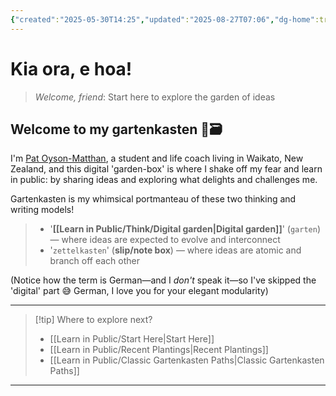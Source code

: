 ```yaml
---
{"created":"2025-05-30T14:25","updated":"2025-08-27T07:06","dg-home":true,"dg-publish":true,"dg-hide":true,"noteIcon":"signpost","aliases":["Gartenkasten index"],"dg-path":"Welcome to Pat's gartenkasten.md","permalink":"/welcome-to-pat-s-gartenkasten/","hide":true,"tags":["gardenEntry"],"dgPassFrontmatter":true}
---
```


# Kia ora, e hoa! 
> _Welcome, friend_: Start here to explore the garden of ideas

## Welcome to my gartenkasten 🌱🗃️

<p class="vcard">I'm <a class="fn url" href="https://patsitive.co.nz">Pat Oyson-Matthan</a>, a <span class="title">student and life coach</span> living in <span class="adr"><span class="region">Waikato</span>, <span class="country-name">New Zealand</span></span>, and this digital 'garden-box' is where I shake off my fear and learn in public: by sharing ideas and exploring what delights and challenges me.</p>


<div class="transclusion internal-embed is-loaded"><div class="markdown-embed">




Gartenkasten is my whimsical portmanteau of these two thinking and writing models! 
> - '**[[Learn in Public/Think/Digital garden\|Digital garden]]**' (`garten`) — where ideas are expected to evolve and interconnect 
> - '`zettelkasten`' (**slip/note box**) — where ideas are atomic and branch off each other 

(Notice how the term is German—and I _don't_ speak it—so I've skipped the 'digital' part 😅 German, I love you for your elegant modularity)

</div></div>



--- 

> [!tip] Where to explore next?
> - [[Learn in Public/Start Here\|Start Here]]
> - [[Learn in Public/Recent Plantings\|Recent Plantings]]
> - [[Learn in Public/Classic Gartenkasten Paths\|Classic Gartenkasten Paths]]

--- 